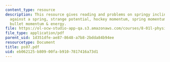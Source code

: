 ```yaml
---
content_type: resource
description: This resource gives reading and problems on springy incline, working
  against a spring, strange potential, hockey momentum, spring momentum & energy and
  bullet momentum & energy.
file: https://ol-ocw-studio-app-qa.s3.amazonaws.com/courses/8-01l-physics-i-classical-mechanics-fall-2005/eb062125b80900fab9107817416a73d1_ps07.pdf
file_type: application/pdf
parent_uid: 1d351dfe-ae87-8648-a7b8-2bdda84b94ee
resourcetype: Document
title: ps07.pdf
uid: eb062125-b809-00fa-b910-7817416a73d1
---
```

